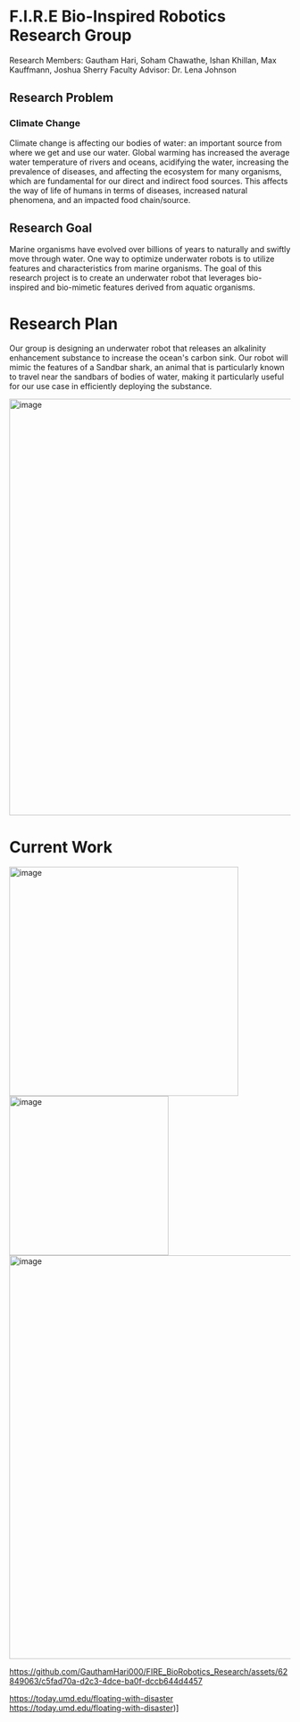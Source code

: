 # F.I.R.E Bio-Inspired Robotics Research Group 
Research Members: Gautham Hari, Soham Chawathe, Ishan Khillan, Max Kauffmann, Joshua Sherry
Faculty Advisor: Dr. Lena Johnson

## Research Problem
### Climate Change
Climate change is affecting our bodies of water: an important source from where we get and use our water. Global warming  has increased the average water temperature of rivers and oceans, acidifying the water, increasing the prevalence of diseases, and affecting the ecosystem for many organisms, which are fundamental for our direct and indirect food sources. This affects the way of life of humans in terms of diseases, increased natural phenomena, and an impacted food chain/source. 

## Research Goal
Marine organisms have evolved over billions of years to naturally and swiftly move through water. One way to optimize underwater robots is to utilize features and characteristics from marine organisms. The goal of this research project is to create an underwater robot that leverages bio-inspired and bio-mimetic features derived from aquatic organisms.

# Research Plan
Our group is designing an underwater robot that releases an alkalinity enhancement substance to increase the ocean's carbon sink. Our robot will mimic the features of a Sandbar shark, an animal that is particularly known to travel near the sandbars of bodies of water, making it particularly useful for our use case in efficiently deploying the substance.  

<img width="745" alt="image" src="https://github.com/GauthamHari000/FIRE_BioRobotics_Research/assets/62849063/5438587a-d045-460d-b33a-c67e7734d17b">


# Current Work

<img width="410" alt="image" src="https://github.com/GauthamHari000/FIRE_BioRobotics_Research/assets/62849063/aad7e55f-1470-4acb-91b4-ba6c1c21463c">

<img width="285" alt="image" src="https://github.com/GauthamHari000/FIRE_BioRobotics_Research/assets/62849063/53342c03-f673-4356-b91c-ab0d290aea5c">

<img width="722" alt="image" src="https://github.com/GauthamHari000/FIRE_BioRobotics_Research/assets/62849063/b347860f-7b6c-419b-bc53-fdc651a52cc2">



https://github.com/GauthamHari000/FIRE_BioRobotics_Research/assets/62849063/c5fad70a-d2c3-4dce-ba0f-dccb644d4457



[https://today.umd.edu/floating-with-disaster
]([https://today.umd.edu/floating-with-disaster)https://today.umd.edu/floating-with-disaster)]
